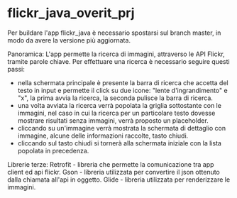 # flickr_java_overit_prj

Per buildare l'app flickr_java è necessario spostarsi sul branch master, in modo da avere la versione più aggiornata.

Panoramica:
L'app permette la ricerca di immagini, attraverso le API Flickr, tramite parole chiave. Per effettuare una ricerca è necessario seguire questi passi:
- nella schermata principale è presente la barra di ricerca che accetta del testo in input e permette il click su due icone: "lente d'ingrandimento" e "x", la prima avvia la ricerca, la seconda pulisce la barra di ricerca.
- una volta avviata la ricerca verrà popolata la griglia sottostante con le immagini, nel caso in cui la ricerca per un particolare testo dovesse 
  mostrare risultati senza immagini, verrà proposto un placeholder.
- cliccando su un'immagine verrà mostrata la schermata di dettaglio con immagine, alcune delle informazioni raccolte, tasto chiudi.
- cliccando sul tasto chiudi si tornerà alla schermata iniziale con la lista popolata in precedenza.

Librerie terze:
Retrofit - libreria che permette la comunicazione tra app client ed api flickr.
Gson - libreria utilizzata per convertire il json ottenuto dalla chiamata all'api in oggetto.
Glide - libreria utilizzata per renderizzare le immagini.
